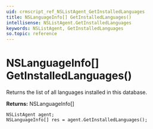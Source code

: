 ```yaml
---
uid: crmscript_ref_NSListAgent_GetInstalledLanguages
title: NSLanguageInfo[] GetInstalledLanguages()
intellisense: NSListAgent.GetInstalledLanguages
keywords: NSListAgent, GetInstalledLanguages
so.topic: reference
---
```


# NSLanguageInfo[] GetInstalledLanguages()

Returns the list of all languages installed in this database.

**Returns:** NSLanguageInfo[]

```crmscript
NSListAgent agent;
NSLanguageInfo[] res = agent.GetInstalledLanguages();
```

